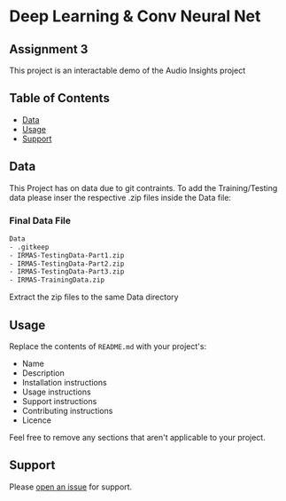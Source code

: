 # Deep Learning & Conv Neural Net
## Assignment 3

This project is an interactable demo of the Audio Insights project 

## Table of Contents

- [Data](#Data)
- [Usage](#usage)
- [Support](#support)

## Data

This Project has on data due to git contraints.
To add the Training/Testing data please inser the respective .zip files inside the Data file:

### Final Data File
```sh
Data
- .gitkeep
- IRMAS-TestingData-Part1.zip
- IRMAS-TestingData-Part2.zip
- IRMAS-TestingData-Part3.zip
- IRMAS-TrainingData.zip
```

Extract the zip files to the same Data directory

## Usage

Replace the contents of `README.md` with your project's:

- Name
- Description
- Installation instructions
- Usage instructions
- Support instructions
- Contributing instructions
- Licence

Feel free to remove any sections that aren't applicable to your project.

## Support

Please [open an issue](https://github.com/Dylan4Jacks/Audio-Insights/issues/new) for support.

